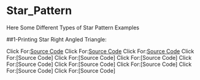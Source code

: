 # Star_Pattern
Here Some Different Types of Star Pattern Examples

##1-Printing Star Right Angled Triangle:

Click For:[Source Code](https://github.com/Mahendra710/Star_Pattern/blob/main/8.1-Printing%20Star%20Right%20Angled%20triangle.py)
Click For:[Source Code](https://github.com/Mahendra710/Star_Pattern/blob/main/8.2-Printing%20Star%20pattern%20with%20spaces.py)
Click For:[Source Code](https://github.com/Mahendra710/Star_Pattern/blob/main/8.3-Star%20Pyramid%20or%20Star%20Triangle.py)
Click For:[Source Code]
Click For:[Source Code]
Click For:[Source Code]
Click For:[Source Code]
Click For:[Source Code]
Click For:[Source Code]
Click For:[Source Code]
Click For:[Source Code]
